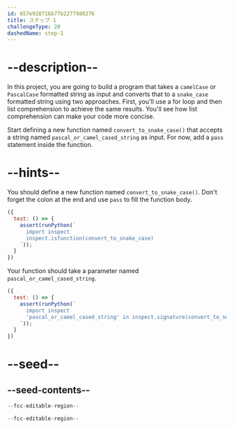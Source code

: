 ```yaml
---
id: 657e928716b77b2277980276
title: ステップ 1
challengeType: 20
dashedName: step-1
---
```


# --description--

In this project, you are going to build a program that takes a `camelCase` or `PascalCase` formatted string as input and converts that to a `snake_case` formatted string using two approaches. First, you'll use a for loop and then list comprehension to achieve the same results. You'll see how list comprehension can make your code more concise.

Start defining a new function named `convert_to_snake_case()` that accepts a string named `pascal_or_camel_cased_string` as input. For now, add a `pass` statement inside the function.

# --hints--

You should define a new function named `convert_to_snake_case()`. Don't forget the colon at the end and use `pass` to fill the function body.

```js
({
  test: () => {
    assert(runPython(`
      import inspect
      inspect.isfunction(convert_to_snake_case)
    `));
  }
})
```

Your function should take a parameter named `pascal_or_camel_cased_string`.

```js
({
  test: () => {
    assert(runPython(`
      import inspect
      'pascal_or_camel_cased_string' in inspect.signature(convert_to_snake_case).parameters
    `));
  }
})
```

# --seed--

## --seed-contents--

```py
--fcc-editable-region--

--fcc-editable-region--
```
